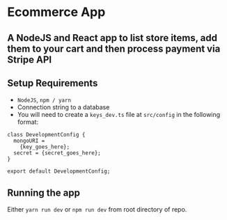 # Ecommerce App

## A NodeJS and React app to list store items, add them to your cart and then process payment via Stripe API

## Setup Requirements

- `NodeJS`, `npm / yarn`
- Connection string to a database
- You will need to create a `keys_dev.ts` file at `src/config` in the following format:

```
class DevelopmentConfig {
  mongoURI =
    {key_goes_here};
  secret = {secret_goes_here};
}

export default DevelopmentConfig;

```

## Running the app

Either `yarn run dev` or `npm run dev` from root directory of repo.
